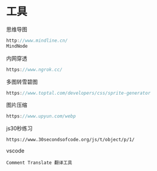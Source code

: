 # 工具

思维导图

```js
http://www.mindline.cn/
MindNode
```

内网穿透

```js
https://www.ngrok.cc/
```

多图转雪碧图

```js
https://www.toptal.com/developers/css/sprite-generator
```

图片压缩

```js
https://www.upyun.com/webp
```

js30秒练习

```
https://www.30secondsofcode.org/js/t/object/p/1/
```

vscode

```
Comment Translate 翻译工具
```

